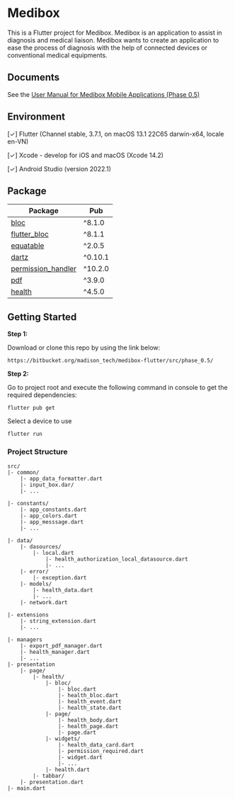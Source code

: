 # Medibox

This is a Flutter project for Medibox. Medibox is an application to assist in diagnosis and medical liaison. Medibox wants to create an application to ease the process of diagnosis with the help of connected devices or conventional medical equipments.

## Documents
See the [User Manual for Medibox Mobile Applications (Phase 0.5)](https://docs.google.com/document/d/1ObDaxUCgfl3nQ-53hm0buw9-iBbW_EHBCiAxoc707tg)

## Environment

[✓] Flutter (Channel stable, 3.7.1, on macOS 13.1 22C65 darwin-x64, locale en-VN)

[✓] Xcode - develop for iOS and macOS (Xcode 14.2)

[✓] Android Studio (version 2022.1)

## Package
| Package                                                                                     | Pub                                                                                           |
| ------------------------------------------------------------------------------------------  | --------------------------------------------------------------------------------------------  |
| [bloc](https://pub.dev/packages/bloc)                                         | ^8.1.0                              
| [flutter_bloc](https://pub.dev/packages/flutter_bloc)                         | ^8.1.1     
| [equatable](https://pub.dev/packages/equatable)                               | ^2.0.5
| [dartz](https://pub.dev/packages/dartz)                                       | ^0.10.1  
| [permission_handler](https://pub.dev/packages/flutter-permission-handler)     | ^10.2.0  
| [pdf](https://pub.dev/packages/pdf)                                           | ^3.9.0  
| [health](https://pub.dev/packages/health)                                     | ^4.5.0  


## Getting Started

**Step 1:**

Download or clone this repo by using the link below:

```
https://bitbucket.org/madison_tech/medibox-flutter/src/phase_0.5/
```

**Step 2:**

Go to project root and execute the following command in console to get the required dependencies: 

```
flutter pub get 
```

Select a device to use

```
flutter run
```
### Project Structure

```
src/
|- common/
    |- app_data_formatter.dart
    |- input_box.dar/
    |- ...

|- constants/
    |- app_constants.dart
    |- app_colors.dart
    |- app_messsage.dart
    |- ...
 
|- data/
    |- dasources/
        |- local.dart
            |- health_authorization_local_datasource.dart
            |- ...
    |- error/
        |- exception.dart
    |- models/
        |- health_data.dart
        |- ...
    |- network.dart
    
|- extensions
    |- string_extension.dart
    |- ...

|- managers
    |- export_pdf_manager.dart
    |- health_manager.dart
    |- ...
|- presentation
    |- page/
        |- health/
            |- bloc/
                |- bloc.dart
                |- health_bloc.dart
                |- health_event.dart
                |- health_state.dart
            |- page/
                |- health_body.dart
                |- health_page.dart
                |- page.dart
            |- widgets/
                |- health_data_card.dart
                |- permission_required.dart
                |- widget.dart
                |- ...
            |- health.dart
        |- tabbar/
    |- presentation.dart
|- main.dart

```
